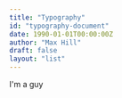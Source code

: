 ```yaml
---
title: "Typography"
id: "typography-document"
date: 1990-01-01T00:00:00Z
author: "Max Hill"
draft: false
layout: "list"
---
```


I'm a guy
